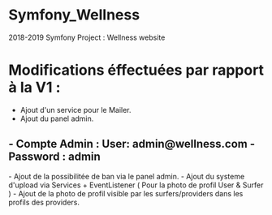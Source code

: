# Symfony_Wellness
2018-2019 Symfony Project : Wellness website

<h1>Modifications éffectuées par rapport à la V1 : </h1>

- Ajout d'un service pour le Mailer.
- Ajout du panel admin. 
<h2>- Compte Admin : User:  admin@wellness.com  - Password : admin</h2>
- Ajout de la possibilitée de ban via le panel admin.
- Ajout du systeme d'upload via Services + EventListener ( Pour la photo de profil User & Surfer ) 
- Ajout de la photo de profil visible par les surfers/providers dans les profils des providers.
